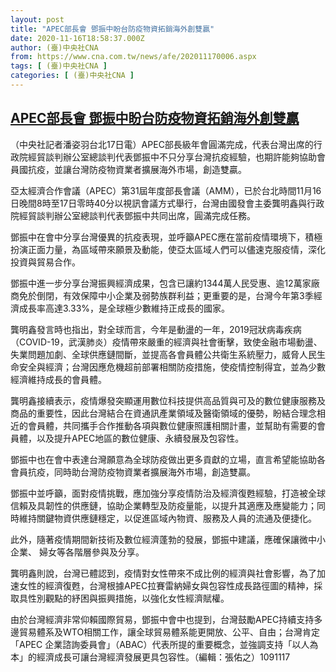 ```yaml
---
layout: post
title: "APEC部長會 鄧振中盼台防疫物資拓銷海外創雙贏"
date: 2020-11-16T18:58:37.000Z
author: (臺)中央社CNA
from: https://www.cna.com.tw/news/afe/202011170006.aspx
tags: [ (臺)中央社CNA ]
categories: [ (臺)中央社CNA ]
---
```

<!--1605553117000-->
[APEC部長會 鄧振中盼台防疫物資拓銷海外創雙贏](https://www.cna.com.tw/news/afe/202011170006.aspx)
------

<div>
<div></div><div class="paragraph"><p>（中央社記者潘姿羽台北17日電）APEC部長級年會圓滿完成，代表台灣出席的行政院經貿談判辦公室總談判代表鄧振中不只分享台灣抗疫經驗，也期許能夠協助會員國抗疫，並讓台灣防疫物資業者擴展海外市場，創造雙贏。</p><p>亞太經濟合作會議（APEC）第31屆年度部長會議（AMM），已於台北時間11月16日晚間8時至17日零時40分以視訊會議方式舉行，台灣由國發會主委龔明鑫與行政院經貿談判辦公室總談判代表鄧振中共同出席，圓滿完成任務。</p><p>鄧振中在會中分享台灣優異的抗疫表現，並呼籲APEC應在當前疫情環境下，積極扮演正面力量，為區域帶來願景及動能，使亞太區域人們可以儘速克服疫情，深化投資與貿易合作。</p><p>鄧振中進一步分享台灣振興經濟成果，包含已讓約1344萬人民受惠、逾12萬家廠商免於倒閉，有效保障中小企業及弱勢族群利益；更重要的是，台灣今年第3季經濟成長率高達3.33%，是全球極少數維持正成長的國家。</p><p>龔明鑫發言時也指出，對全球而言，今年是動盪的一年，2019冠狀病毒疾病（COVID-19，武漢肺炎）疫情帶來嚴重的經濟與社會衝擊，致使金融市場動盪、失業問題加劇、全球供應鏈間斷，並提高各會員體公共衛生系統壓力，威脅人民生命安全與經濟；台灣因應危機超前部署相關防疫措施，使疫情控制得宜，並為少數經濟維持成長的會員體。</p><p>龔明鑫接續表示，疫情爆發突顯運用數位科技提供高品質與可及的數位健康服務及商品的重要性，因此台灣結合在資通訊產業領域及醫衛領域的優勢，盼結合理念相近的會員體，共同攜手合作推動各項與數位健康照護相關計畫，並幫助有需要的會員體，以及提升APEC地區的數位健康、永續發展及包容性。</p><p>鄧振中也在會中表達台灣願意為全球防疫做出更多貢獻的立場，直言希望能協助各會員抗疫，同時助台灣防疫物資業者擴展海外市場，創造雙贏。</p><p>鄧振中並呼籲，面對疫情挑戰，應加強分享疫情防治及經濟復甦經驗，打造被全球信賴及具韌性的供應鏈，協助企業轉型及防疫量能，以提升其適應及應變能力；同時維持關鍵物資供應鏈穩定，以促進區域內物資、服務及人員的流通及便捷化。</p><p>此外，隨著疫情期間新技術及數位經濟蓬勃的發展，鄧振中建議，應確保讓微中小企業、 婦女等各階層參與及分享。</p><p>龔明鑫則說，台灣已體認到，疫情對女性帶來不成比例的經濟與社會影響，為了加速女性的經濟復甦，台灣根據APEC拉賽雷納婦女與包容性成長路徑圖的精神，採取具性別觀點的紓困與振興措施，以強化女性經濟賦權。</p><p>由於台灣經濟非常仰賴國際貿易，鄧振中會中也提到，台灣鼓勵APEC持續支持多邊貿易體系及WTO相關工作，讓全球貿易體系能更開放、公平、自由；台灣肯定「APEC 企業諮詢委員會」（ABAC）代表所提的重要概念，並強調支持「以人為本」的經濟成長可讓台灣經濟發展更具包容性。（編輯：張佑之）1091117</p></div>
</div>
